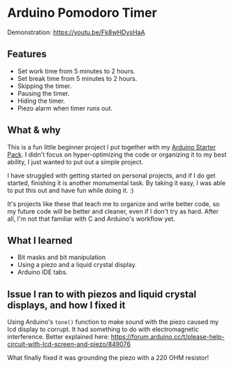 # Arduino Pomodoro Timer

Demonstration: https://youtu.be/Fk8wHDysHaA

## Features
- Set work time from 5 minutes to 2 hours.
- Set break time from 5 minutes to 2 hours.
- Skipping the timer.
- Pausing the timer.
- Hiding the timer.
- Piezo alarm when timer runs out.

## What & why
This is a fun little beginner project I put together with my [Arduino Starter Pack](https://store.arduino.cc/products/arduino-starter-kit-multi-language). I didn't focus on hyper-optimizing the code or organizing it to my best ability, I just wanted to put out a simple project.

I have struggled with getting started on personal projects, and if I do get started, finishing it is another monumental task. By taking it easy, I was able to put this out and have fun while doing it. :)

It's projects like these that teach me to organize and write better code, so my future code will be better and cleaner, even if I don't try as hard. After all, I'm not that familiar with C and Arduino's workflow yet.

## What I learned
- Bit masks and bit manipulation
- Using a piezo and a liquid crystal display.
- Arduino IDE tabs.

## Issue I ran to with piezos and liquid crystal displays, and how I fixed it
Using Arduino's `tone()` function to make sound with the piezo caused my lcd display to corrupt. It had something to do with electromagnetic interference. Better explained here: https://forum.arduino.cc/t/please-help-circuit-with-lcd-screen-and-piezo/849076

What finally fixed it was grounding the piezo with a 220 OHM resistor!

